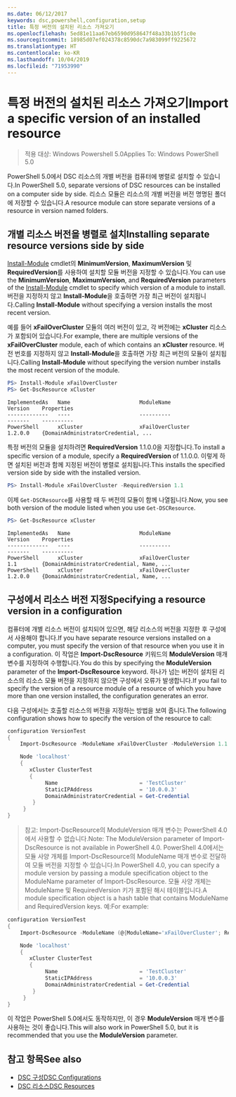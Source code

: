 ```yaml
---
ms.date: 06/12/2017
keywords: dsc,powershell,configuration,setup
title: 특정 버전의 설치된 리소스 가져오기
ms.openlocfilehash: 5ed81e11aa67eb6590d958647f48a33b1b5f1c0e
ms.sourcegitcommit: 18985d07ef024378c8590dc7a983099ff9225672
ms.translationtype: HT
ms.contentlocale: ko-KR
ms.lasthandoff: 10/04/2019
ms.locfileid: "71953990"
---
```

# <a name="import-a-specific-version-of-an-installed-resource"></a><span data-ttu-id="1d17d-103">특정 버전의 설치된 리소스 가져오기</span><span class="sxs-lookup"><span data-stu-id="1d17d-103">Import a specific version of an installed resource</span></span>

> <span data-ttu-id="1d17d-104">적용 대상: Windows Powershell 5.0</span><span class="sxs-lookup"><span data-stu-id="1d17d-104">Applies To: Windows PowerShell 5.0</span></span>

<span data-ttu-id="1d17d-105">PowerShell 5.0에서 DSC 리소스의 개별 버전을 컴퓨터에 병렬로 설치할 수 있습니다.</span><span class="sxs-lookup"><span data-stu-id="1d17d-105">In PowerShell 5.0, separate versions of DSC resources can be installed on a computer side by side.</span></span> <span data-ttu-id="1d17d-106">리소스 모듈은 리소스의 개별 버전을 버전 명명된 폴더에 저장할 수 있습니다.</span><span class="sxs-lookup"><span data-stu-id="1d17d-106">A resource module can store separate versions of a resource in version named folders.</span></span>

## <a name="installing-separate-resource-versions-side-by-side"></a><span data-ttu-id="1d17d-107">개별 리소스 버전을 병렬로 설치</span><span class="sxs-lookup"><span data-stu-id="1d17d-107">Installing separate resource versions side by side</span></span>

<span data-ttu-id="1d17d-108">[Install-Module](/powershell/module/PowershellGet/Install-Module) cmdlet의 **MinimumVersion**, **MaximumVersion** 및 **RequiredVersion**를 사용하여 설치할 모듈 버전을 지정할 수 있습니다.</span><span class="sxs-lookup"><span data-stu-id="1d17d-108">You can use the **MinimumVersion**, **MaximumVersion**, and **RequiredVersion** parameters of the [Install-Module](/powershell/module/PowershellGet/Install-Module) cmdlet to specify which version of a module to install.</span></span> <span data-ttu-id="1d17d-109">버전을 지정하지 않고 **Install-Module**을 호출하면 가장 최근 버전이 설치됩니다.</span><span class="sxs-lookup"><span data-stu-id="1d17d-109">Calling **Install-Module** without specifying a version installs the most recent version.</span></span>

<span data-ttu-id="1d17d-110">예를 들어 **xFailOverCluster** 모듈의 여러 버전이 있고, 각 버전에는 **xCluster** 리소스가 포함되어 있습니다.</span><span class="sxs-lookup"><span data-stu-id="1d17d-110">For example, there are multiple versions of the **xFailOverCluster** module, each of which contains an **xCluster** resource.</span></span> <span data-ttu-id="1d17d-111">버전 번호를 지정하지 않고 **Install-Module**을 호출하면 가장 최근 버전의 모듈이 설치됩니다.</span><span class="sxs-lookup"><span data-stu-id="1d17d-111">Calling **Install-Module** without specifying the version number installs the most recent version of the module.</span></span>

```powershell
PS> Install-Module xFailOverCluster
PS> Get-DscResource xCluster
```

```output
ImplementedAs   Name                      ModuleName                     Version    Properties
-------------   ----                      ----------                     -------    ----------
PowerShell      xCluster                  xFailOverCluster               1.2.0.0    {DomainAdministratorCredential, ...
```

<span data-ttu-id="1d17d-112">특정 버전의 모듈을 설치하려면 **RequiredVersion** 1.1.0.0을 지정합니다.</span><span class="sxs-lookup"><span data-stu-id="1d17d-112">To install a specific version of a module, specify a **RequiredVersion** of 1.1.0.0.</span></span> <span data-ttu-id="1d17d-113">이렇게 하면 설치된 버전과 함께 지정된 버전이 병렬로 설치됩니다.</span><span class="sxs-lookup"><span data-stu-id="1d17d-113">This installs the specified version side by side with the installed version.</span></span>

```powershell
PS> Install-Module xFailOverCluster -RequiredVersion 1.1
```

<span data-ttu-id="1d17d-114">이제 `Get-DSCResource`를 사용할 때 두 버전의 모듈이 함께 나열됩니다.</span><span class="sxs-lookup"><span data-stu-id="1d17d-114">Now, you see both version of the module listed when you use `Get-DSCResource`.</span></span>

```powershell
PS> Get-DscResource xCluster
```

```output
ImplementedAs   Name                      ModuleName                     Version    Properties
-------------   ----                      ----------                     -------    ----------
PowerShell      xCluster                  xFailOverCluster               1.1        {DomainAdministratorCredential, Name, ...
PowerShell      xCluster                  xFailOverCluster               1.2.0.0    {DomainAdministratorCredential, Name, ...
```

## <a name="specifying-a-resource-version-in-a-configuration"></a><span data-ttu-id="1d17d-115">구성에서 리소스 버전 지정</span><span class="sxs-lookup"><span data-stu-id="1d17d-115">Specifying a resource version in a configuration</span></span>

<span data-ttu-id="1d17d-116">컴퓨터에 개별 리소스 버전이 설치되어 있으면, 해당 리소스의 버전을 지정한 후 구성에서 사용해야 합니다.</span><span class="sxs-lookup"><span data-stu-id="1d17d-116">If you have separate resource versions installed on a computer, you must specify the version of that resource when you use it in a configuration.</span></span> <span data-ttu-id="1d17d-117">이 작업은 **Import-DscResource** 키워드의 **ModuleVersion** 매개 변수를 지정하여 수행합니다.</span><span class="sxs-lookup"><span data-stu-id="1d17d-117">You do this by specifying the **ModuleVersion** parameter of the **Import-DscResource** keyword.</span></span> <span data-ttu-id="1d17d-118">하나가 넘는 버전이 설치된 리소스의 리소스 모듈 버전을 지정하지 않으면 구성에서 오류가 발생합니다.</span><span class="sxs-lookup"><span data-stu-id="1d17d-118">If you fail to specify the version of a resource module of a resource of which you have more than one version installed, the configuration generates an error.</span></span>

<span data-ttu-id="1d17d-119">다음 구성에서는 호출할 리소스의 버전을 지정하는 방법을 보여 줍니다.</span><span class="sxs-lookup"><span data-stu-id="1d17d-119">The following configuration shows how to specify the version of the resource to call:</span></span>

```powershell
configuration VersionTest
{
    Import-DscResource -ModuleName xFailOverCluster -ModuleVersion 1.1

    Node 'localhost'
    {
       xCluster ClusterTest
       {
            Name                          = 'TestCluster'
            StaticIPAddress               = '10.0.0.3'
            DomainAdministratorCredential = Get-Credential
        }
     }
}
```

><span data-ttu-id="1d17d-120">참고: Import-DscResource의 ModuleVersion 매개 변수는 PowerShell 4.0에서 사용할 수 없습니다.</span><span class="sxs-lookup"><span data-stu-id="1d17d-120">Note: The ModuleVersion parameter of Import-DscResource is not available in PowerShell 4.0.</span></span> <span data-ttu-id="1d17d-121">PowerShell 4.0에서는 모듈 사양 개체를 Import-DscResource의 ModuleName 매개 변수로 전달하여 모듈 버전을 지정할 수 있습니다.</span><span class="sxs-lookup"><span data-stu-id="1d17d-121">In PowerShell 4.0, you can specify a module version by passing a module specification object to the ModuleName parameter of Import-DscResource.</span></span> <span data-ttu-id="1d17d-122">모듈 사양 개체는 ModuleName 및 RequiredVersion 키가 포함된 해시 테이블입니다.</span><span class="sxs-lookup"><span data-stu-id="1d17d-122">A module specification object is a hash table that contains ModuleName and RequiredVersion  keys.</span></span> <span data-ttu-id="1d17d-123">예:</span><span class="sxs-lookup"><span data-stu-id="1d17d-123">For example:</span></span>

```powershell
configuration VersionTest
{
    Import-DscResource -ModuleName (@{ModuleName='xFailOverCluster'; RequiredVersion='1.1'} )

    Node 'localhost'
    {
       xCluster ClusterTest
       {
            Name                          = 'TestCluster'
            StaticIPAddress               = '10.0.0.3'
            DomainAdministratorCredential = Get-Credential
        }
     }
}
```

<span data-ttu-id="1d17d-124">이 작업은 PowerShell 5.0에서도 동작하지만, 이 경우 **ModuleVersion** 매개 변수를 사용하는 것이 좋습니다.</span><span class="sxs-lookup"><span data-stu-id="1d17d-124">This will also work in PowerShell 5.0, but it is recommended that you use the **ModuleVersion** parameter.</span></span>

## <a name="see-also"></a><span data-ttu-id="1d17d-125">참고 항목</span><span class="sxs-lookup"><span data-stu-id="1d17d-125">See also</span></span>

- [<span data-ttu-id="1d17d-126">DSC 구성</span><span class="sxs-lookup"><span data-stu-id="1d17d-126">DSC Configurations</span></span>](configurations.md)
- [<span data-ttu-id="1d17d-127">DSC 리소스</span><span class="sxs-lookup"><span data-stu-id="1d17d-127">DSC Resources</span></span>](../resources/resources.md)
